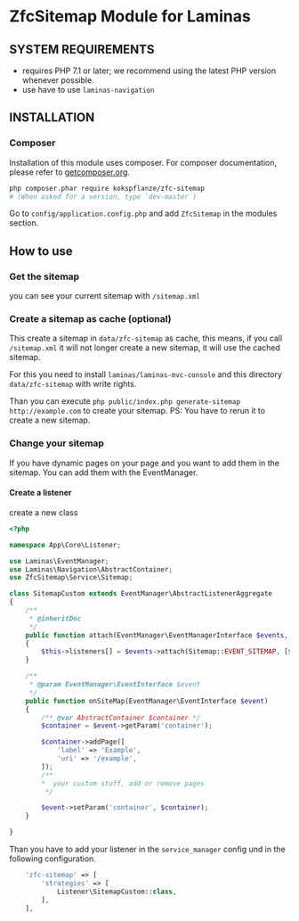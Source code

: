 # ZfcSitemap Module for Laminas

## SYSTEM REQUIREMENTS

- requires PHP 7.1 or later; we recommend using the latest PHP version whenever possible.
- use have to use `laminas-navigation`

## INSTALLATION

### Composer

Installation of this module uses composer. For composer documentation, please refer to
[getcomposer.org](http://getcomposer.org/).

```sh
php composer.phar require kokspflanze/zfc-sitemap
# (When asked for a version, type `dev-master`)
```

Go to `config/application.config.php` and add `ZfcSitemap` in the modules section.

## How to use

### Get the sitemap

you can see your current sitemap with `/sitemap.xml`

### Create a sitemap as cache (optional)

This create a sitemap in `data/zfc-sitemap` as cache, this means, if you call `/sitemap.xml` it will not longer create a new sitemap, it will use the cached sitemap.

For this you need to install `laminas/laminas-mvc-console` and this directory `data/zfc-sitemap` with write rights.

Than you can execute  `php public/index.php generate-sitemap http://example.com` to create your sitemap.
PS: You have to rerun it to create a new sitemap.

### Change your sitemap

If you have dynamic pages on your page and you want to add them in the sitemap. You can add them with the EventManager.

#### Create a listener

create a new class

````php
<?php

namespace App\Core\Listener;

use Laminas\EventManager;
use Laminas\Navigation\AbstractContainer;
use ZfcSitemap\Service\Sitemap;

class SitemapCustom extends EventManager\AbstractListenerAggregate
{
    /**
     * @inheritDoc
     */
    public function attach(EventManager\EventManagerInterface $events, $priority = 1)
    {
        $this->listeners[] = $events->attach(Sitemap::EVENT_SITEMAP, [$this, 'onSiteMap'], $priority);
    }

    /**
     * @param EventManager\EventInterface $event
     */
    public function onSiteMap(EventManager\EventInterface $event)
    {
        /** @var AbstractContainer $container */
        $container = $event->getParam('container');

        $container->addPage([
            'label' => 'Example',
            'uri' => '/example',
        ]);
        /**
        *  your custom stuff, add or remove pages
         */

        $event->setParam('container', $container);
    }

}
````

Than you have to add your listener in the `service_manager` config und in the following configuration.

````php
    'zfc-sitemap' => [
        'strategies' => [
            Listener\SitemapCustom::class,
        ],
    ],
````